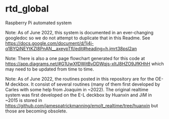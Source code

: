 # rtd_global
Raspberry Pi automated system 

Note: As of June 2022, this system is documented in an ever-changing googledoc so we do not attempt to duplicate that in this Readme.
See https://docs.google.com/document/d/1j4j-q1BYQiNEYtKZI8PnAN__axeypTfl/edit#heading=h.jmrt38psl2an

Note: There is also a one page flowchart generated for this code at https://app.diagrams.net/#G1UwXfDWitBvDDWqjs-xltJ8HZO9JfKHhH which may need to be updated from time to time.


Note: As of June 2022, the routines posted in this repository are for the OE-M deckbox. It consist of several routines (many of them first developed by Carles with some help from Joaquim in ~2022).  The original realtime system was first developed on the E-L deckbox by Huanxin and JiM in ~2015 is stored in  https://github.com/jamespatrickmanning/emolt_realtime/tree/huanxin but those are becoming obsolete.
